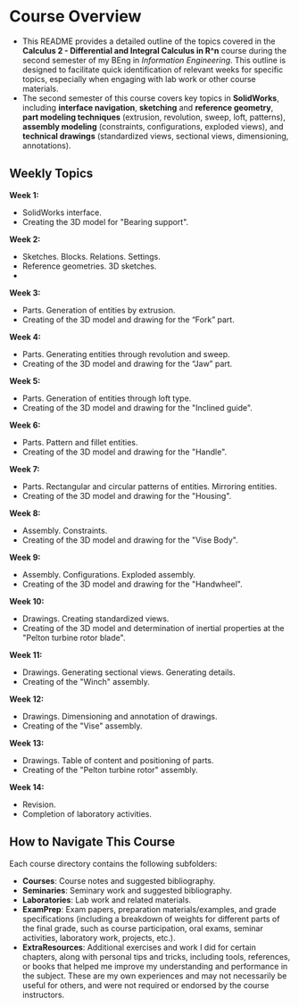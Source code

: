 # Course Overview

- This README provides a detailed outline of the topics covered in the **Calculus 2 - Differential and Integral Calculus in R^n** course during the second semester of my BEng in _Information Engineering_. This outline is designed to facilitate quick identification of relevant weeks for specific topics, especially when engaging with lab work or other course materials.
- The second semester of this course covers key topics in **SolidWorks**, including **interface navigation**, **sketching** and **reference geometry**, **part modeling techniques** (extrusion, revolution, sweep, loft, patterns), **assembly modeling** (constraints, configurations, exploded views), and **technical drawings** (standardized views, sectional views, dimensioning, annotations).

## Weekly Topics

**Week 1:** 
- SolidWorks interface.
- Creating the 3D model for "Bearing support".

**Week 2:**
- Sketches. Blocks. Relations. Settings.
- Reference geometries. 3D sketches.
- 

**Week 3:**
- Parts. Generation of entities by extrusion.
- Creating of the 3D model and drawing for the “Fork” part.

**Week 4:**
- Parts. Generating entities through revolution and sweep.
- Creating of the 3D model and drawing for the “Jaw” part.

**Week 5:**
- Parts. Generation of entities through loft type.
- Creating of the 3D model and drawing for the "Inclined guide".

**Week 6:**
- Parts. Pattern and fillet entities.
- Creating of the 3D model and drawing for the "Handle".

**Week 7:**
- Parts. Rectangular and circular patterns of entities. Mirroring entities.
- Creating of the 3D model and drawing for the "Housing".

**Week 8:**
- Assembly. Constraints.
- Creating of the 3D model and drawing for the "Vise Body".

**Week 9:**
- Assembly. Configurations. Exploded assembly.
- Creating of the 3D model and drawing for the "Handwheel".

**Week 10:**
- Drawings. Creating standardized views.
- Creating of the 3D model and determination of inertial properties at the "Pelton turbine rotor blade".

**Week 11:**
- Drawings. Generating sectional views. Generating details.
- Creating of the "Winch" assembly.

**Week 12:**
- Drawings. Dimensioning and annotation of drawings.
- Creating of the "Vise" assembly.

**Week 13:**
- Drawings. Table of content and positioning of parts.
- Creating of the "Pelton turbine rotor" assembly.

**Week 14:**
- Revision.
- Completion of laboratory activities. 

## How to Navigate This Course

Each course directory contains the following subfolders:

- **Courses**: Course notes and suggested bibliography.
- **Seminaries**: Seminary work and suggested bibliography.
- **Laboratories**: Lab work and related materials.
- **ExamPrep**: Exam papers, preparation materials/examples, and grade specifications (including a breakdown of weights for different parts of the final grade, such as course participation, oral exams, seminar activities, laboratory work, projects, etc.).
- **ExtraResources**: Additional exercises and work I did for certain chapters, along with personal tips and tricks, including tools, references, or books that helped me improve my understanding and performance in the subject. These are my own experiences and may not necessarily be useful for others, and were not required or endorsed by the course instructors.



